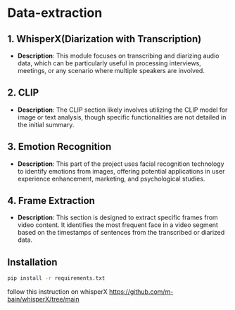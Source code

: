 # Data-extraction

## 1. WhisperX(Diarization with Transcription)
   - **Description**: This module focuses on transcribing and diarizing audio data, which can be particularly useful in processing interviews, meetings, or any scenario where multiple speakers are involved.

## 2. CLIP
   - **Description**: The CLIP section likely involves utilizing the CLIP model for image or text analysis, though specific functionalities are not detailed in the initial summary.

## 3. Emotion Recognition
   - **Description**: This part of the project uses facial recognition technology to identify emotions from images, offering potential applications in user experience enhancement, marketing, and psychological studies.

## 4. Frame Extraction
   - **Description**: This section is designed to extract specific frames from video content. It identifies the most frequent face in a video segment based on the timestamps of sentences from the transcribed or diarized data.

## Installation
```bash
pip install -r requirements.txt
```

follow this instruction on whisperX 
https://github.com/m-bain/whisperX/tree/main
